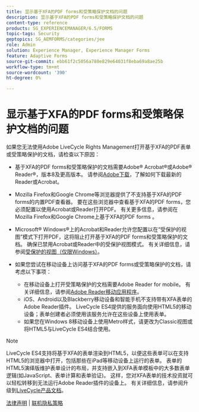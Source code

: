 ```yaml
---
title: 显示基于XFA的PDF forms和受策略保护文档的问题
description: 显示基于XFA的PDF forms和受策略保护文档的问题
content-type: reference
products: SG_EXPERIENCEMANAGER/6.5/FORMS
topic-tags: Security
geptopics: SG_AEMFORMS/categories/jee
role: Admin
solution: Experience Manager, Experience Manager Forms
feature: Adaptive Forms
source-git-commit: ebb61f2c5056a780e829e64031f8eba69a8ae25b
workflow-type: tm+mt
source-wordcount: '390'
ht-degree: 0%

---
```


# 显示基于XFA的PDF forms和受策略保护文档的问题

如果您无法使用Adobe LiveCycle Rights Management打开基于XFA的PDF表单或受策略保护的文档，请检查以下原因：

* 基于XFA的PDF forms和受策略保护的文档需要Adobe® Acrobat®或Adobe® Reader®，版本8及更高版本。 请参阅[Adobe下载](https://www.adobe.com/downloads.html)，了解如何下载最新的Reader或Acrobat。
* Mozilla Firefox和Google Chrome等浏览器提供了不支持基于XFA的PDF forms的内置PDF查看器。 要在这些浏览器中查看基于XFA的PDF forms，您必须配置以使用Acrobat或Reader打开PDF。 有关更多信息，请参阅在Mozilla Firefox和Google Chrome上基于XFA的PDF forms 。
* Microsoft® Windows®上的Acrobat和Reader允许您配置以在“受保护的视图”模式下打开PDF，这将阻止打开基于XFA的PDF forms和受策略保护的文档。 确保已禁用Acrobat或Reader中的受保护视图模式。 有关详细信息，请参阅[受保护的视图（仅限Windows）](https://helpx.adobe.com/acrobat/kb/end-of-support-acrobat-x-reader-x.html)。
* 如果您尝试在移动设备上访问基于XFA的PDF forms或受策略保护的文档，请考虑以下事项：

   * 在移动设备上打开受策略保护的文档需要Adobe Reader for mobile。 有关详细信息，请参阅[Adobe Reader移动应用程序](https://www.adobe.com/in/acrobat/mobile/acrobat-reader.html)。
   * iOS、Android以及Blackberry移动设备和智能手机不支持带有XFA表单的Adobe Reader插件。 LiveCycle ES4提供的服务面向使用HTML5的移动设备；表单创建者必须使用该服务允许在这些设备上使用表单。
   * 如果您在Windows 8移动设备上使用Metro样式，请更改为Classic视图或将HTML5与LiveCycle ES4结合使用。

>[!NOTE]
>
>LiveCycle ES4支持将基于XFA的表单渲染到HTML5，以便这些表单可以在支持HTML5的浏览器中打开，包括那些在iPad等移动设备上运行的表单。 表单的HTML5演绎版维护表单设计的布局，并支持嵌入到XFA表单模板中的大多数表单逻辑(如JavaScript、表单计算和表单验证)。 这样，您对XFA表单的技术投资就可以轻松转移到无法运行Adobe Reader插件的设备上。
>有关详细信息，请参阅升级到[LiveCycle产品文档](https://business.adobe.com/products/experience-manager/forms/aem-forms.html)。

[法律声明](https://chl-author-preview.corp.adobe.com/content/help/en/legal/legal-notices.html)    |    [联机隐私策略](https://www.adobe.com/cn/privacy.html)